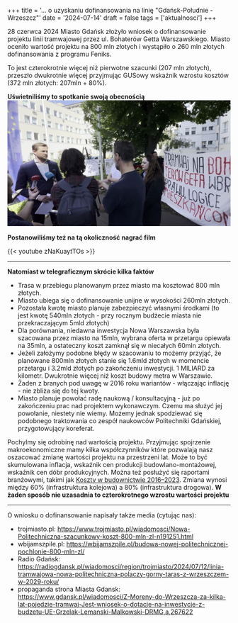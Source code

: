 +++
title = '... o uzyskaniu dofinansowania na linię "Gdańsk-Południe - Wrzeszcz"'
date = '2024-07-14'
draft = false
tags = ['aktualnosci']
+++

28 czerwca 2024 Miasto Gdańsk złożyło wniosek o dofinansowanie projektu linii tramwajowej przez ul. Bohaterów Getta Warszawskiego. Miasto oceniło wartość projektu na 800 mln złotych i wystąpiło o 260 mln złotych dofinansowania z programu Feniks.

To jest czterokrotnie więcej niż pierwotne szacunki (207 mln złotych), przeszło dwukrotnie więcej przyjmując GUSowy wskaźnik wzrostu kosztów (372 mln złotych: 207mln + 80%).

<!--more-->

**Uświetniliśmy to spotkanie swoją obecnością**
![Uświetniliśmy to spotkanie swoją obecnością](grzelak_briefing_protest.webp)

**Postanowiliśmy też na tą okoliczność nagrać film**

{{< youtube zNaKuaytTOs >}}

---

**Natomiast w telegraficznym skrócie kilka faktów**
* Trasa w przebiegu planowanym przez miasto ma kosztować 800 mln złotych.
* Miasto ubiega się o dofinansowanie unijne w wysokości 260mln złotych. 
* Pozostała kwotę miasto planuje zabezpieczyć własnymi środkami (to jest kwotę 540mln złotych - przy rocznym budżecie miasta nie przekraczającym 5mld złotych)
* Dla porównania, niedawna inwestycja Nowa Warszawska była szacowana przez miasto na 15mln, wybrana oferta w przetargu opiewała na 35mln, a ostateczny koszt zamknął się w niecałych 60mln złotych. 
* Jeżeli założymy podobne błędy w szacowaniu to możemy przyjąć, że planowane 800mln złotych stanie się 1.6mld złotych w momencie przetargu i 3.2mld złotych po zakończeniu inwestycji. 1 MILIARD za kilometr. Dwukrotnie więcej niż koszt budowy metra w Warszawie. 
* Żaden z branych pod uwagę w 2016 roku wariantów - włączając inflację - nie zbliża się do tej kwoty.
* Miasto planuje powołać radę naukową / konsultacyjną - już po zakończeniu prac nad projektem wykonawczym. Czemu ma służyć jej powołanie, niestety nie wiemy. Możemy jednak spodziewać się podobnego traktowania co zespół naukowców Politechniki Gdańskiej, przygotowujący koreferat. 

Pochylmy się odrobinę nad wartością projektu. Przyjmując spojrzenie makroekonomiczne mamy kilka współczynników które pozwalają nasz oszacować zmianę wartości projektu na przestrzeni lat. Może to być skumulowana inflacja, wskaźnik cen produkcji budowlano-montażowej, wskaźnik cen dóbr produkcyjnych. Można też posłużyć się raportami branżowymi, takimi jak [Koszty w budownictwie 2016–2023](https://inzynierbudownictwa.pl/koszty-w-budownictwie-2016-2023/). Zmiana wynosi między 60% (infrastruktura kolejowa) a 80% (infrastruktura drogowa). **W żaden sposób nie uzasadnia to czterokrotnego wzrostu wartości projektu**


---

O wniosku o dofinansowanie napisały także media (cytując nas):
* trojmiasto.pl: https://www.trojmiasto.pl/wiadomosci/Nowa-Politechniczna-szacunkowy-koszt-800-mln-zl-n191251.html
* wbijamszpile.pl: https://wbijamszpile.pl/budowa-nowej-politechnicznej-pochlonie-800-mln-zl/ 
* Radio Gdańsk: https://radiogdansk.pl/wiadomosci/region/trojmiasto/2024/07/12/linia-tramwajowa-nowa-politechniczna-polaczy-gorny-taras-z-wrzeszczem-w-2029-roku/
* propaganda strona Miasta Gdansk: https://www.gdansk.pl/wiadomosci/Z-Moreny-do-Wrzeszcza-za-kilka-lat-pojedzie-tramwaj-Jest-wniosek-o-dotacje-na-inwestycje-z-budzetu-UE-Grzelak-Lemanski-Malkowski-DRMG,a,267622